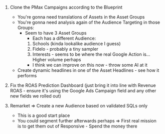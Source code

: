 1. Clone the PMax Campaigns according to the Blueprint 
    - You're gonna need translations of Assets in the Asset Groups
    - You're gonna need analysis again of the Audience Targeting in those Groups:
        - Seem to have 3 Asset Groups
            - Each has a different Audience: 
            1) Schools (kinda lookalike audience I guess)  
            2) Fidelo - probably a tiny sampler 
            3) Interests - seems to be where the real Google Action is... Higher volume perhaps 
            * I think we can improve on this now - throw some AI at it 
    - Create dynamic headlines in one of the Asset Headlines - see how it performs


2. Fix the ROAS Prediction Dashboard (just bring it into line with Revenue ROAS - ensure it's using the Google Ads Campaign field and any other new fields we rolled out)

3. Remarket => Create a new Audience based on validated SQLs only
    - This is a good start place 
    - You could segment further afterwards  perhaps => First real mission is to get them out of Responsive - Spend the money there
    

